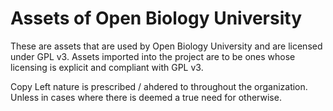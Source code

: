 # Assets of Open Biology University

These are assets that are used by Open Biology University and are licensed under GPL v3. Assets imported into the project are to be ones whose licensing is explicit and compliant with GPL v3.

Copy Left nature is prescribed / ahdered to throughout the organization.
Unless in cases where there is deemed a true need for otherwise.
